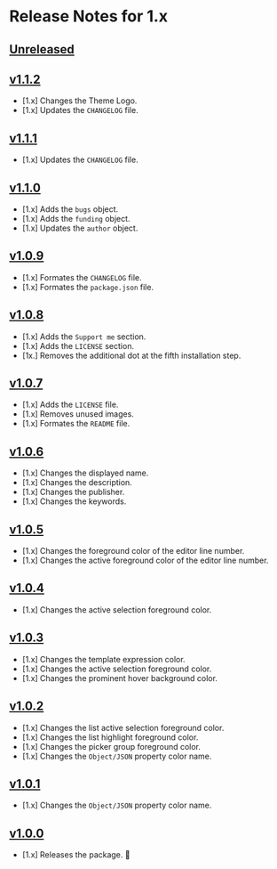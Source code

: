 # Release Notes for 1.x

## [Unreleased](https://github.com/mahmoudmohamedramadan/mr-darkest-theme/compare/v1.1.2...1.x)

## [v1.1.2](https://github.com/mahmoudmohamedramadan/mr-darkest-theme/releases/tag/v1.1.2)

- [1.x] Changes the Theme Logo.
- [1.x] Updates the `CHANGELOG` file.

## [v1.1.1](https://github.com/mahmoudmohamedramadan/mr-darkest-theme/releases/tag/v1.1.1)

- [1.x] Updates the `CHANGELOG` file.

## [v1.1.0](https://github.com/mahmoudmohamedramadan/mr-darkest-theme/releases/tag/v1.1.0)

- [1.x] Adds the `bugs` object.
- [1.x] Adds the `funding` object.
- [1.x] Updates the `author` object.

## [v1.0.9](https://github.com/mahmoudmohamedramadan/mr-darkest-theme/releases/tag/v1.0.9)

- [1.x] Formates the `CHANGELOG` file.
- [1.x] Formates the `package.json` file.

## [v1.0.8](https://github.com/mahmoudmohamedramadan/mr-darkest-theme/releases/tag/v1.0.8)

- [1.x] Adds the `Support me` section.
- [1.x] Adds the `LICENSE` section.
- [1x.] Removes the additional dot at the fifth installation step.

## [v1.0.7](https://github.com/mahmoudmohamedramadan/mr-darkest-theme/releases/tag/v1.0.7)

- [1.x] Adds the `LICENSE` file.
- [1.x] Removes unused images.
- [1.x] Formates the `README` file.

## [v1.0.6](https://github.com/mahmoudmohamedramadan/mr-darkest-theme/releases/tag/v1.0.6)

- [1.x] Changes the displayed name.
- [1.x] Changes the description.
- [1.x] Changes the publisher.
- [1.x] Changes the keywords.

## [v1.0.5](https://github.com/mahmoudmohamedramadan/mr-darkest-theme/releases/tag/v1.0.5)

- [1.x] Changes the foreground color of the editor line number.
- [1.x] Changes the active foreground color of the editor line number.

## [v1.0.4](https://github.com/mahmoudmohamedramadan/mr-darkest-theme/releases/tag/v1.0.4)

- [1.x] Changes the active selection foreground color.

## [v1.0.3](https://github.com/mahmoudmohamedramadan/mr-darkest-theme/releases/tag/v1.0.3)

- [1.x] Changes the template expression color.
- [1.x] Changes the active selection foreground color.
- [1.x] Changes the prominent hover background color.

## [v1.0.2](https://github.com/mahmoudmohamedramadan/mr-darkest-theme/releases/tag/v1.0.2)

- [1.x] Changes the list active selection foreground color.
- [1.x] Changes the list highlight foreground color.
- [1.x] Changes the picker group foreground color.
- [1.x] Changes the `Object/JSON` property color name.

## [v1.0.1](https://github.com/mahmoudmohamedramadan/mr-darkest-theme/releases/tag/v1.0.1)

- [1.x] Changes the `Object/JSON` property color name.

## [v1.0.0](https://github.com/mahmoudmohamedramadan/mr-darkest-theme/releases/tag/v1.0.0)

- [1.x] Releases the package. 🎉
